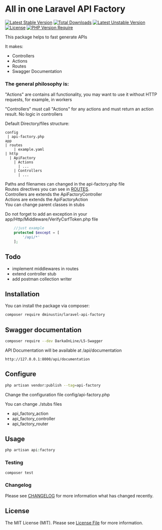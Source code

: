 # All in one Laravel API Factory

[![Latest Stable Version](http://poser.pugx.org/dminustin/laravel-api-factory/v)](https://packagist.org/packages/dminustin/laravel-api-factory) [![Total Downloads](http://poser.pugx.org/dminustin/laravel-api-factory/downloads)](https://packagist.org/packages/dminustin/laravel-api-factory) [![Latest Unstable Version](http://poser.pugx.org/dminustin/laravel-api-factory/v/unstable)](https://packagist.org/packages/dminustin/laravel-api-factory) [![License](http://poser.pugx.org/dminustin/laravel-api-factory/license)](https://packagist.org/packages/dminustin/laravel-api-factory) [![PHP Version Require](http://poser.pugx.org/dminustin/laravel-api-factory/require/php)](https://packagist.org/packages/dminustin/laravel-api-factory)

This package helps to fast generate APIs

It makes:
- Controllers
- Actions
- Routes
- Swagger Documentation

### The general philosophy is:

"Actions" are contains all functionality, you may want to use it without HTTP requests, for example, in workers

"Controllers" must call "Actions" for any actions and must return an action result. No logic in controllers 

Default Directory/files structure:
```
config
 | api-factory.php
app
| routes
    | example.yaml
| http
  | ApiFactory
    | Actions
      | ...
    | Controllers
      | ...
```

Paths and filenames can changed in the api-factory.php file  
Routes directives you can see in [ROUTES](ROUTES.md).  
Controllers are extends the ApiFactoryController  
Actions are extends the ApiFactoryAction  
You can change parent classes in stubs  

Do not forget to add an exception in your app/Http/Middleware/VerifyCsrfToken.php file
```php
    //just example
    protected $except = [
        '/api/*'
    ];
```

## Todo
- implement middlewares in routes
- extend controller stub
- add postman collection writer

## Installation

You can install the package via composer:

```bash
composer require dminustin/laravel-api-factory
```

## Swagger documentation
```bash
composer require --dev DarkaOnLine/L5-Swagger
```

API Documentation will be available at /api/documentation 
```
http://127.0.0.1:8000/api/documentation
```

## Configure
```bash
php artisan vendor:publish --tag=api-factory
```

Change the configuration file config/api-factory.php

You can change ./stubs files
- api_factory_action
- api_factory_controller
- api_factory_router

## Usage

```php
php artisan api:factory
```

### Testing

```bash
composer test
```

### Changelog

Please see [CHANGELOG](CHANGELOG.md) for more information what has changed recently.

## License

The MIT License (MIT). Please see [License File](LICENSE.md) for more information.